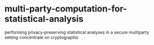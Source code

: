 # multi-party-computation-for-statistical-analysis
 performing privacy-preserving statistical analyses in a secure multiparty setting concentrate on cryptographic

